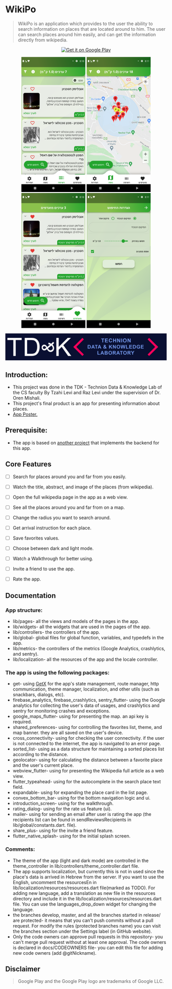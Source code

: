 # WikiPo


> WikiPo is an application which provides to the user the ability to search information on places that are located around to him. The user can search places around him easily, and can get the information directly from wikipedia.


<p align="center">
  <a href='https://play.google.com/store/apps/details?id=com.technion.android.wikiplaces.wiki_places'><img alt='Get it on Google Play' src='https://play.google.com/intl/en_us/badges/static/images/badges/en_badge_web_generic.png' width="250" height="100"/></a>
</p>


<p align="center">
    <img src="/images/screenshots/places_page.png" alt="drawing" width="200"/> <img src="/images/screenshots/map_page.png" alt="drawing" width="200"/> <img src="/images/screenshots/favorites_page.png" alt="drawing" width="200"/> <img src="/images/screenshots/change_radius.png" alt="drawing" width="200"/>
</p>


<p align="center">
    <img src="/images/lab_icon.jpeg"/>
</p>


## Introduction:
* This project was done in the TDK - Technion Data & Knowledge Lab of the CS faculty By Tzahi Levi and Raz Levi under the supervision of Dr. Oren Mishali.
* This project's final product is an app for presenting information about places.
* [App Poster.](https://github.com/TechnionTDK/wiki-places-app/blob/docs/poster.pdf)


## Prerequisite:
* The app is based on [another project](https://github.com/TechnionTDK/wikipedia-places) that implements the backend for this app.


## Core Features


* [ ] Search for places around you and far from you easily.
* [ ] Watch the title, abstract, and image of the places (from wikipedia).
* [ ] Open the full wikipedia page in the app as a web view.
* [ ] See all the places around you and far from on a map.
* [ ] Change the radius you want to search around.
* [ ] Get arrival instruction for each place.
* [ ] Save favorites values.
* [ ] Choose between dark and light mode.
* [ ] Watch a Walkthrough for better using.
* [ ] Invite a friend to use the app.
* [ ] Rate the app.


## Documentation
### App structure:
* lib/pages- all the views and models of the pages in the app.
* lib/widgets- all the widgets that are used in the pages of the app.
* lib/controllers- the controllers of the app.
* lib/global- global files for global function, variables, and typedefs in the app.
* lib/metrics- the controllers of the metrics (Google Analytics, crashlytics, and sentry).
* lib/localization- all the resources of the app and the locale controller.


### The app is using the following packages:
* get- using [GetX](https://github.com/jonataslaw/getx) for the app's state management, route manager, http communication, theme manager, localization, and other utils (such as snackbars, dialogs, etc).
* firebase_analytics, firebase_crashlytics, sentry_flutter- using the Google analytics for collecting the user's data of usages, and crashlytics and sentry for monitoring crashes and exceptions.
* google_maps_flutter- using for presenting the map. an api key is required.
* shared_preferences- using for controlling the favorites list, theme, and map banner. they are all saved on the user's device.
* cross_connectivity- using for checking the user connectivity. if the user is not connected to the internet, the app is navigated to an error page.
* sorted_list- using as a data structure for maintaining a sorted places list according to the distance.
* geolocator- using for calculating the distance between a favorite place and the user's current place.
* webview_flutter- using for presenting the Wikipedia full article as a web view.
* flutter_typeahead- using for the autocomplete in the search place text field.
* expandable- using for expanding the place card in the list page.
* convex_bottom_bar- using for the bottom navigation logic and ui.
* introduction_screen- using for the walkthrough.
* rating_dialog- using for the rate us feature (ui).
* mailer- using for sending an email after user is rating the app (the recipients list can be found in sendReviewsRecipients in lib/global/constants.dart. file).
* share_plus- using for the invite a friend feature.
* flutter_native_splash- using for the initial splash screen.


### Comments:
* The theme of the app (light and dark mode) are controlled in the theme_controller in lib/controllers/theme_controller.dart file.
* The app supports localization, but currently this is not in used since the place's data is arrived in Hebrew from the server. If you want to use the English, uncomment the resourcesEn in lib/localization/resources/resources.dart file(marked as TODO). For adding new language, add a translation as new file in the resources directory and include it in the lib/localization/resources/resources.dart file. You can use the languages_drop_down widget for changing the language.
* the branches develop, master, and all the branches started in release/ are protected- it means that you can't push commits without a pull request. For modify the rules (protected branches name) you can visit the branches section under the Settings label (in GitHub website).
* Only the code owners can approve pull requests in this repository- you can't merge pull request without at least one approval. The code owners is declared in docs/CODEOWNERS file- you can edit this file for adding new code owners (add @gitNickname).


## Disclaimer


>Google Play and the Google Play logo are trademarks of Google LLC.